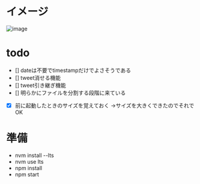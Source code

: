 # イメージ
![image](./image/capture.png)

# todo
- [] dateは不要でtimestampだけでよさそうである
- [] tweet消せる機能
- [] tweet引き継ぎ機能
- [] 明らかにファイルを分割する段階に来ている
- [x] 前に起動したときのサイズを覚えておく →サイズを大きくできたのでそれでOK

# 準備
- nvm install --lts
- nvm use lts
- npm install
- npm start
